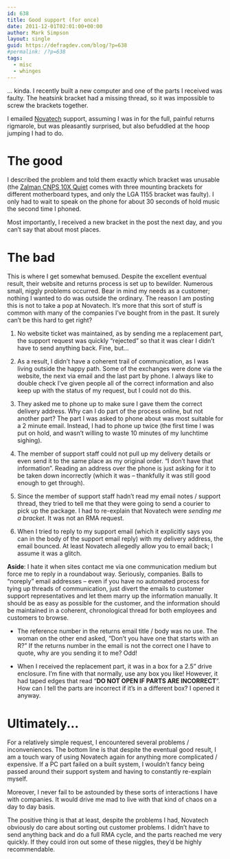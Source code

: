 ```yaml
---
id: 638
title: Good support (for once)
date: 2011-12-01T02:01:00+00:00
author: Mark Simpson
layout: single
guid: https://defragdev.com/blog/?p=638
#permalink: /?p=638
tags:
  - misc
  - whinges
---
```

... kinda. I recently built a new computer and one of the parts I received was faulty. The heatsink bracket had a missing thread, so it was impossible to screw the brackets together.

I emailed [Novatech](http://www.novatech.co.uk/) support, assuming I was in for the full, painful returns rigmarole, but was pleasantly surprised, but also befuddled at the hoop jumping I had to do. 

# The good

I described the problem and told them exactly which bracket was unusable (the [Zalman CNPS 10X Quiet](http://www.guru3d.com/article/zalman-cnps-10x-quiet-and-extreme-review/) comes with three mounting brackets for different motherboard types, and only the LGA 1155 bracket was faulty). I only had to wait to speak on the phone for about 30 seconds of hold music the second time I phoned. 

Most importantly, I received a new bracket in the post the next day, and you can’t say that about most places.

# The bad

This is where I get somewhat bemused. Despite the excellent eventual result, their website and returns process is set up to bewilder. Numerous small, niggly problems occurred. Bear in mind my needs as a customer; nothing I wanted to do was outside the ordinary. The reason I am posting this is not to take a pop at Novatech. It’s more that this sort of stuff is common with many of the companies I’ve bought from in the past. It surely can’t be this hard to get right?

1. No website ticket was maintained, as by sending me a replacement part, the support request was quickly “rejected” so that it was clear I didn’t have to send anything back. Fine, but... 

1. As a result, I didn’t have a coherent trail of communication, as I was living outside the happy path. Some of the exchanges were done via the website, the next via email and the last part by phone. I always like to double check I’ve given people all of the correct information and also keep up with the status of my request, but I could not do this. 

1. They asked me to phone up to make sure I gave them the correct delivery address. Why can I do part of the process online, but not another part? The part I was asked to phone about was most suitable for a 2 minute email. Instead, I had to phone up twice (the first time I was put on hold, and wasn’t willing to waste 10 minutes of my lunchtime sighing). 

1. The member of support staff could not pull up my delivery details or even send it to the same place as my original order. “I don’t have that information”. Reading an address over the phone is just asking for it to be taken down incorrectly (which it was – thankfully it was still good enough to get through). 

1. Since the member of support staff hadn’t read my email notes / support thread, they tried to tell me that they were going to send a courier to pick up the package. I had to re-explain that Novatech were _sending me a bracket_. It was not an RMA request. 

1. When I tried to reply to my support email (which it explicitly says you can in the body of the support email reply) with my delivery address, the email bounced. At least Novatech allegedly allow you to email back; I assume it was a glitch. 

**Aside**: I hate it when sites contact me via one communication medium but force me to reply in a roundabout way. Seriously, companies. Balls to “noreply” email addresses – even if you have no automated process for tying up threads of communication, just divert the emails to customer support representatives and let them marry up the information manually. It should be as easy as possible for the customer, and the information should be maintained in a coherent, chronological thread for both employees and customers to browse. </li> 
* The reference number in the returns email title / body was no use. The woman on the other end asked, “Don’t you have one that starts with an R?” If the returns number in the email is not the correct one I have to quote, why are you sending it to me? Odd! 

* When I received the replacement part, it was in a box for a 2.5” drive enclosure. I’m fine with that normally, use any box you like! However, it had taped edges that read “**DO NOT OPEN IF PARTS ARE INCORRECT**”. How can I tell the parts are incorrect if it’s in a different box? I opened it anyway.</ol> 
    
# Ultimately...
For a relatively simple request, I encountered several problems / inconveniences. The bottom line is that despite the eventual good result, I am a touch wary of using Novatech again for anything more complicated / expensive. If a PC part failed on a built system, I wouldn’t fancy being passed around their support system and having to constantly re-explain myself.

Moreover, I never fail to be astounded by these sorts of interactions I have with companies. It would drive me mad to live with that kind of chaos on a day to day basis.

The positive thing is that at least, despite the problems I had, Novatech obviously do care about sorting out customer problems. I didn’t have to send anything back and do a full RMA cycle, and the parts reached me very quickly. If they could iron out some of these niggles, they’d be highly recommendable.